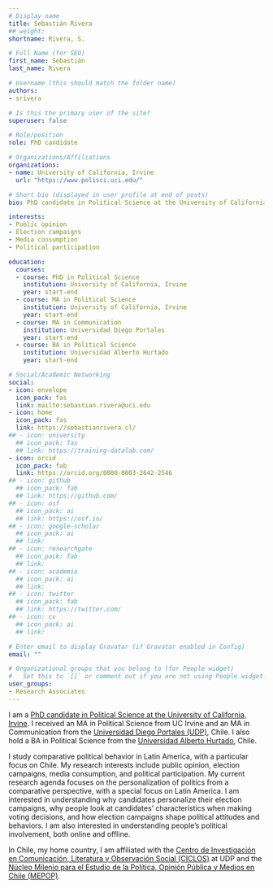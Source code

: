 ```yaml
---
# Display name
title: Sebastián Rivera
## weight: 
shortname: Rivera, S.

# Full Name (for SEO)
first_name: Sebastián
last_name: Rivera

# Username (this should match the folder name)
authors:
- srivera

# Is this the primary user of the site?
superuser: false

# Role/position
role: PhD candidate

# Organizations/Affiliations
organizations:
- name: University of California, Irvine
  url: "https://www.polisci.uci.edu/"

# Short bio (displayed in user profile at end of posts)
bio: PhD candidate in Political Science at the University of California, Irvine. Research Associate in Training Data Lab, Chile.

interests:
- Public opinion
- Election campaigns
- Media consumption
- Political participation

education:
  courses:
  - course: PhD in Political Science
    institution: University of California, Irvine
    year: start-end
  - course: MA in Political Science
    institution: University of California, Irvine
    year: start-end
  - course: MA in Communication
    institution: Universidad Diego Portales
    year: start-end
  - course: BA in Political Science
    institution: Universidad Alberto Hurtado
    year: start-end

# Social/Academic Networking
social:
- icon: envelope
  icon_pack: fas
  link: mailto:sebastian.rivera@uci.edu
- icon: home
  icon_pack: fas
  link: https://sebastianrivera.cl/
## - icon: university
  ## icon_pack: fas
  ## link: https://training-datalab.com/
- icon: orcid
  icon_pack: fab
  link: https://orcid.org/0000-0003-2642-2546
## - icon: github
  ## icon_pack: fab
  ## link: https://github.com/
## - icon: osf
  ## icon_pack: ai
  ## link: https://osf.io/
## - icon: google-scholar
  ## icon_pack: ai
  ## link: 
## - icon: researchgate
  ## icon_pack: fab
  ## link: 
## - icon: academia
  ## icon_pack: ai
  ## link: 
## - icon: twitter
  ## icon_pack: fab
  ## link: https://twitter.com/
## - icon: cv
  ## icon_pack: ai
  ## link: 

# Enter email to display Gravatar (if Gravatar enabled in Config)
email: ""

# Organizational groups that you belong to (for People widget)
#   Set this to `[]` or comment out if you are not using People widget.
user_groups:
- Research Associates
---
```


I am a [PhD candidate in Political Science at the University of California, Irvine](https://www.polisci.uci.edu/). I received an MA in Political Science from UC Irvine and an MA in Communication from the [Universidad Diego Portales (UDP)](https://www.udp.cl/), Chile. I also hold a BA in Political Science from the [Universidad Alberto Hurtado](https://www.uahurtado.cl/), Chile.

I study comparative political behavior in Latin America, with a particular focus on Chile. My research interests include public opinion, election campaigns, media consumption, and political participation. My current research agenda focuses on the personalization of politics from a comparative perspective, with a special focus on Latin America. I am interested in understanding why candidates personalize their election campaigns, why people look at candidates’ characteristics when making voting decisions, and how election campaigns shape political attitudes and behaviors. I am also interested in understanding people’s political involvement, both online and offline.

In Chile, my home country, I am affiliated with the [Centro de Investigación en Comunicación, Literatura y Observación Social (CICLOS)](https://ciclos.udp.cl/) at UDP and the [Núcleo Milenio para el Estudio de la Política, Opinión Pública y Medios en Chile (MEPOP)](https://mepop.cl/).